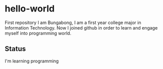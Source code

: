 # hello-world
First repository
I am Bungabong, I am a first year college major in Information Technology.
Now I joined github in order to learn and engage myself into programming world.

## Status
I'm learning programming
